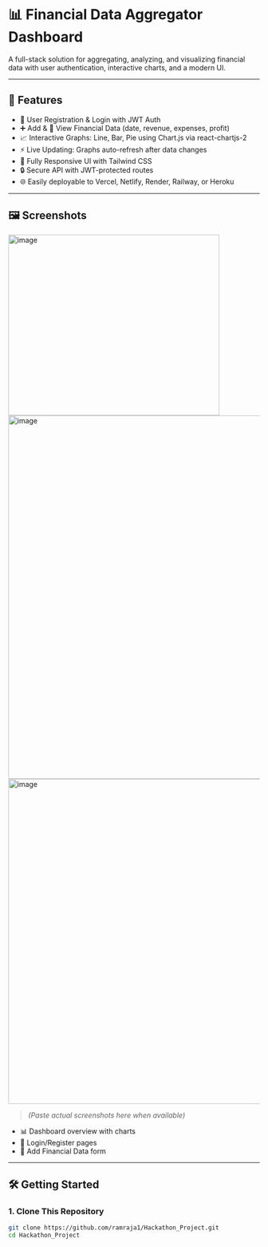 # 📊 Financial Data Aggregator Dashboard

A full-stack solution for aggregating, analyzing, and visualizing financial data with user authentication, interactive charts, and a modern UI.

---

## 🚀 Features

- 🔐 User Registration & Login with JWT Auth  
- ➕ Add & 📄 View Financial Data (date, revenue, expenses, profit)  
- 📈 Interactive Graphs: Line, Bar, Pie using Chart.js via react-chartjs-2  
- ⚡ Live Updating: Graphs auto-refresh after data changes  
- 📱 Fully Responsive UI with Tailwind CSS  
- 🔒 Secure API with JWT-protected routes  
- 🌐 Easily deployable to Vercel, Netlify, Render, Railway, or Heroku  

---

## 🖼️ Screenshots
<img width="423" height="362" alt="image" src="https://github.com/user-attachments/assets/c0c0e944-320d-4a70-92e4-a10e5a485f6b" />

<img width="1366" height="728" alt="image" src="https://github.com/user-attachments/assets/3dcfb7ae-e267-4fc3-befe-cd36773c2c6a" />
<img width="892" height="651" alt="image" src="https://github.com/user-attachments/assets/680d2d33-a6ff-4d19-9e43-1c383dc26c5e" />


> _(Paste actual screenshots here when available)_

- 📊 Dashboard overview with charts  
- 🔐 Login/Register pages  
- 📝 Add Financial Data form  

---

## 🛠️ Getting Started

### 1. Clone This Repository

```bash
git clone https://github.com/ramraja1/Hackathon_Project.git
cd Hackathon_Project
